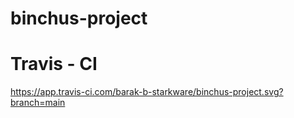 # binchus-project

# Travis - CI
https://app.travis-ci.com/barak-b-starkware/binchus-project.svg?branch=main